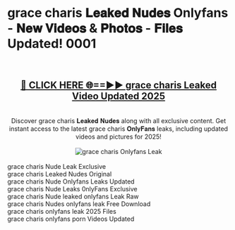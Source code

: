 <h1>grace charis 𝐋𝐞𝐚𝐤𝐞𝐝 𝐍𝐮𝐝𝐞𝐬 Onlyfans - 𝐍𝐞𝐰 𝐕𝐢𝐝𝐞𝐨𝐬 & 𝐏𝐡𝐨𝐭𝐨𝐬 - 𝐅𝐢𝐥𝐞𝐬 Updated! 0001</h1>
        <br>
        <div align="center">
        <h2><a href="https://ishortn.ink/bxWkSV7Me" rel="nofollow">🔴 CLICK HERE 🌐==►► <b>grace charis Leaked Video Updated 2025</b></a></h2>
        <br>
        Discover grace charis 𝐋𝐞𝐚𝐤𝐞𝐝 𝐍𝐮𝐝𝐞𝐬 along with all exclusive content. Get instant access to the latest grace charis 𝐎𝐧𝐥𝐲𝐅𝐚𝐧𝐬 leaks, including updated videos and pictures for 2025!
        <br>
        <br>
        <a href="https://ishortn.ink/bxWkSV7Me" rel="nofollow" data-target="animated-image.originalLink">
            <img src="https://i.imgur.com/1EjSzPs.png" alt="grace charis Onlyfans Leak" style="max-width: 100%; display: inline-block;" data-target="animated-image.originalImage">
        </a>
        </div>
        <br>
        grace charis Nude Leak Exclusive<br>
        grace charis Leaked Nudes Original<br>
        grace charis Nude Onlyfans Leaks Updated<br>
        grace charis Nude Leaks 0nlyFans Exclusive<br>
        grace charis Nude leaked onlyfans Leak Raw<br>
        grace charis Nudes onlyfans leak Free Download<br>
        grace charis onlyfans leak 2025 Files<br>
        grace charis onlyfans porn Videos Updated<br>